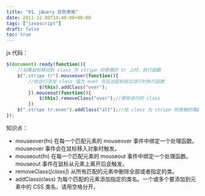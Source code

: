 ```yaml
---
title: "01、jQuery 双色表格"
date: 2011-12-08T14:48:00+08:00
tags: ["javascript"] 
draft: false
toc: true
---
```


js 代码：

```javascript
$(document).ready(function(){
    //如果鼠标移动到 class 为 stripe 的表格的 tr 上时，执行函数
    $(".stripe tr").mouseover(function(){
        //给这行添加 class 值为 over 并且当鼠标经过该行时执行函数
            $(this).addClass("over");
        }).mouseout(function(){
            $(this).removeClass("over");//移除该行的 class
        })
    $(".stripe tr:even").addClass("alt");//给 class 为 stripe 的表格的偶数添加 class 值为 alt
});
```
知识点：

  * mouseover(fn) 在每一个匹配元素的 mouseover 事件中绑定一个处理函数。mouseover 事件会在鼠标移入对象时触发。
  * mouseout(fn) 在每一个匹配元素的 mouseout 事件中绑定一个处理函数。mouseout 事件在鼠标从元素上离开后会触发。
  * removeClass(_[class]_) 从所有匹配的元素中删除全部或者指定的类。
  * addClass(class) 为每个匹配的元素添加指定的类名。一个或多个要添加到元素中的 CSS 类名，请用空格分开。